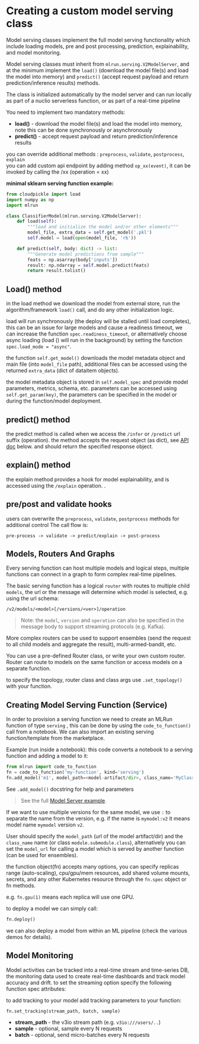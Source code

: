 # Creating a custom model serving class

Model serving classes implement the full model serving functionality which include
loading models, pre and post processing, prediction, explainability, and model monitoring.

Model serving classes must inherit from `mlrun.serving.V2ModelServer`, and at the minimum 
implement the `load()` (download the model file(s) and load the model into memory) 
and `predict()` (accept request payload and return prediction/inference results) methods.  

The class is initialized automatically by the model server and can run locally
as part of a nuclio serverless function, or as part of a real-time pipeline

You need to implement two mandatory methods:
  * **load()**     - download the model file(s) and load the model into memory, 
  note this can be done synchronously or asynchronously 
  * **predict()**  - accept request payload and return prediction/inference results

you can override additional methods : `preprocess`, `validate`, `postprocess`, `explain`<br>
you can add custom api endpoint by adding method `op_xx(event)`, it can be invoked by
calling the <model-url>/xx (operation = xx)

**minimal sklearn serving function example:**

```python
from cloudpickle import load
import numpy as np
import mlrun

class ClassifierModel(mlrun.serving.V2ModelServer):
    def load(self):
        """load and initialize the model and/or other elements"""
        model_file, extra_data = self.get_model('.pkl')
        self.model = load(open(model_file, 'rb'))

    def predict(self, body: dict) -> list:
        """Generate model predictions from sample"""
        feats = np.asarray(body['inputs'])
        result: np.ndarray = self.model.predict(feats)
        return result.tolist()
```


## Load() method

in the load method we download the model from external store, run the algorithm/framework
`load()` call, and do any other initialization logic. 

load will run synchronously (the deploy will be stalled until load completes), 
this can be an issue for large models and cause a readiness timeout, we can increase the 
function `spec.readiness_timeout`, or alternatively choose async loading (load () will 
run in the background) by setting the function `spec.load_mode = "async"`.  

the function `self.get_model()` downloads the model metadata object and main file (into `model_file` path),
additional files can be accessed using the returned `extra_data` (dict of dataitem objects).

the model metadata object is stored in `self.model_spec` and provide model parameters, metrics, schema, etc.
parameters can be accessed using `self.get_param(key)`, the parameters can be specified in the model or during 
the function/model deployment.  

## predict() method

the predict method is called when we access the `/infer` or `/predict` url suffix (operation).
the method accepts the request object (as dict), see [API doc](#model-server-api) below.
and should return the specified response object.

## explain() method

the explain method provides a hook for model explainability, and is accessed using the `/explain` operation. .

## pre/post and validate hooks

users can overwrite the `preprocess`, `validate`, `postprocess` methods for additional control 
The call flow is:

    pre-process -> validate -> predict/explain -> post-process 
    
## Models, Routers And Graphs

Every serving function can host multiple models and logical steps, multiple functions 
can connect in a graph to form complex real-time pipelines.

The basic serving function has a logical `router` with routes to multiple child `models`, 
the url or the message will determine which model is selected, e.g. using the url schema:

    /v2/models/<model>[/versions/<ver>]/operation

> Note: the `model`, `version` and `operation` can also be specified in the message body 
to support streaming protocols (e.g. Kafka).

More complex routers can be used to support ensembles (send the request to all child models 
and aggregate the result), multi-armed-bandit, etc. 

You can use a pre-defined Router class, or write your own custom router. 
Router can route to models on the same function or access models on a separate function.

to specify the topology, router class and class args use `.set_topology()` with your function.

## Creating Model Serving Function (Service)

In order to provision a serving function we need to create an MLRun function of type `serving`
, this can be done by using the `code_to_function()` call from a notebook. We can also import 
an existing serving function/template from the marketplace.

Example (run inside a notebook): this code converts a notebook to a serving function and adding a model to it:

```python
from mlrun import code_to_function
fn = code_to_function('my-function', kind='serving')
fn.add_model('m1', model_path=<model-artifact/dir>, class_name='MyClass', x=100)
``` 

See `.add_model()` docstring for help and parameters

> See the full [Model Server example](https://github.com/mlrun/functions/blob/master/v2_model_server/v2_model_server.ipynb).

If we want to use multiple versions for the same model, we use `:` to separate the name from the version, 
e.g. if the name is `mymodel:v2` it means model name `mymodel` version `v2`.

User should specify the `model_path` (url of the model artifact/dir) and the `class_name` name 
(or class `module.submodule.class`), alternatively you can set the `model_url` for calling a 
model which is served by another function (can be used for ensembles).

the function object(fn) accepts many options, you can specify replicas range (auto-scaling), cpu/gpu/mem resources, add shared 
volume mounts, secrets, and any other Kubernetes resource through the `fn.spec` object or fn methods.

e.g. `fn.gpu(1)` means each replica will use one GPU.

to deploy a model we can simply call:

```python
fn.deploy()
```

we can also deploy a model from within an ML pipeline (check the various demos for details).

## Model Monitoring

Model activities can be tracked into a real-time stream and time-series DB, the monitoring data
used to create real-time dashboards and track model accuracy and drift. 
to set the streaming option specify the following function spec attributes:

to add tracking to your model add tracking parameters to your function:

    fn.set_tracking(stream_path, batch, sample)

* **stream_path** - the v3io stream path (e.g. `v3io:///users/..`)
* **sample** -  optional, sample every N requests
* **batch** -  optional, send micro-batches every N requests
